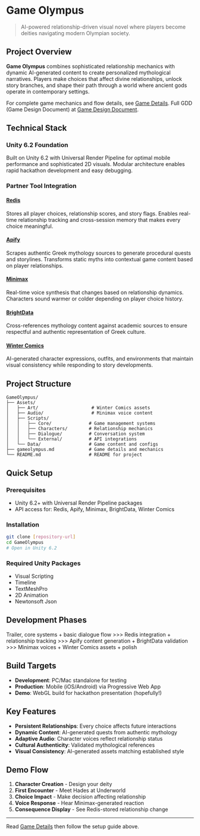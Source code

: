 # Game Olympus

> AI-powered relationship-driven visual novel where players become deities navigating modern Olympian society.

## Project Overview

**Game Olympus** combines sophisticated relationship mechanics with dynamic AI-generated content to create personalized mythological narratives. Players make choices that affect divine relationships, unlock story branches, and shape their path through a world where ancient gods operate in contemporary settings.

For complete game mechanics and flow details, see [Game Details](game_olympus.md).
Full GDD (Game Design Document) at [Game Design Document](game_olympus_gdd.md).

## Technical Stack

### Unity 6.2 Foundation
Built on Unity 6.2 with Universal Render Pipeline for optimal mobile performance and sophisticated 2D visuals. Modular architecture enables rapid hackathon development and easy debugging.

### Partner Tool Integration

#### [Redis](https://redis.io/)
Stores all player choices, relationship scores, and story flags. Enables real-time relationship tracking and cross-session memory that makes every choice meaningful.

#### [Apify](https://apify.com)
Scrapes authentic Greek mythology sources to generate procedural quests and storylines. Transforms static myths into contextual game content based on player relationships.

#### [Minimax](https://www.minimax.io/)
Real-time voice synthesis that changes based on relationship dynamics. Characters sound warmer or colder depending on player choice history.

#### [BrightData](https://brightdata.com/)
Cross-references mythology content against academic sources to ensure respectful and authentic representation of Greek culture.

#### [Winter Comics](https://www.wintercomics.com/)
AI-generated character expressions, outfits, and environments that maintain visual consistency while responding to story developments.

## Project Structure

```
GameOlympus/
├── Assets/
│   ├── Art/                    # Winter Comics assets
│   ├── Audio/                  # Minimax voice content  
│   ├── Scripts/
│   │   ├── Core/              # Game management systems
│   │   ├── Characters/        # Relationship mechanics
│   │   ├── Dialogue/          # Conversation system
│   │   └── External/          # API integrations
│   └── Data/                  # Game content and configs
├── gameolympus.md             # Game details and mechanics
└── README.md                  # README for project
```

## Quick Setup

### Prerequisites
- Unity 6.2+ with Universal Render Pipeline packages
- API access for: Redis, Apify, Minimax, BrightData, Winter Comics

### Installation
```bash
git clone [repository-url]
cd GameOlympus
# Open in Unity 6.2
```

### Required Unity Packages
- Visual Scripting
- Timeline  
- TextMeshPro
- 2D Animation
- Newtonsoft Json

## Development Phases

Trailer, core systems + basic dialogue flow >>> Redis integration + relationship tracking >>> Apify content generation + BrightData validation >>> Minimax voices + Winter Comics assets + polish

## Build Targets

- **Development**: PC/Mac standalone for testing
- **Production**: Mobile (iOS/Android) via Progressive Web App
- **Demo**: WebGL build for hackathon presentation (hopefully!)

## Key Features

- **Persistent Relationships**: Every choice affects future interactions
- **Dynamic Content**: AI-generated quests from authentic mythology  
- **Adaptive Audio**: Character voices reflect relationship status
- **Cultural Authenticity**: Validated mythological references
- **Visual Consistency**: AI-generated assets matching established style

## Demo Flow

1. **Character Creation** - Design your deity
2. **First Encounter** - Meet Hades at Underworld  
3. **Choice Impact** - Make decision affecting relationship
4. **Voice Response** - Hear Minimax-generated reaction
5. **Consequence Display** - See Redis-stored relationship change

---

Read [Game Details](game_olympus.md) then follow the setup guide above.